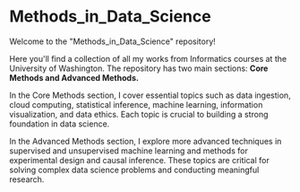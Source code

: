 # Methods_in_Data_Science

Welcome to the "Methods_in_Data_Science" repository! 

Here you'll find a collection of all my works from Informatics courses at the University of Washington. The repository has two main sections: **Core Methods and Advanced Methods.**

In the Core Methods section, I cover essential topics such as data ingestion, cloud computing, statistical inference, machine learning, information visualization, and data ethics. Each topic is crucial to building a strong foundation in data science.

In the Advanced Methods section, I explore more advanced techniques in supervised and unsupervised machine learning and methods for experimental design and causal inference. These topics are critical for solving complex data science problems and conducting meaningful research.
